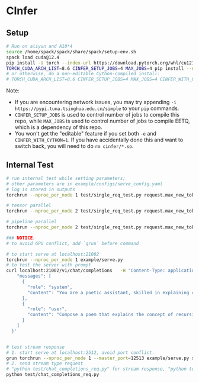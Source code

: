 # CInfer

## Setup

```bash
# Run on aliyun and A10*4
source /home/spack/spack/share/spack/setup-env.sh
spack load cuda@12.4
pip install -U torch --index-url https://download.pytorch.org/whl/cu121 # Install torch. You have to change `cu121` to your cuda version
TORCH_CUDA_ARCH_LIST=8.6 CINFER_SETUP_JOBS=4 MAX_JOBS=4 pip install --no-build-isolation -e . # Editable install
# or otherwise, do a non-editable Cython-compiled install:
# TORCH_CUDA_ARCH_LIST=8.6 CINFER_SETUP_JOBS=4 MAX_JOBS=4 CINFER_WITH_CYTHON=1 pip install --no-build-isolation .
```

Note:
- If you are encountering network issues, you may try appending `-i https://pypi.tuna.tsinghua.edu.cn/simple` to your `pip` commands.
- `CINFER_SETUP_JOBS` is used to control number of jobs to compile this repo, while `MAX_JOBS` is used to control number of jobs to compile EETQ, which is a dependency of this repo.
- You won't get the "editable" feature if you set both `-e` and `CINFER_WITH_CYTHON=1`. If you have accidentally done this and want to switch back, you will need to do `rm cinfer/*.so`.

## Internal Test

```bash
# run internal test while setting parameters; 
# other parameters are in example/configs/serve_config.yaml
# log is stored in outputs
torchrun --nproc_per_node 1 test/single_req_test.py request.max_new_tokens=64

# tensor parallel
torchrun --nproc_per_node 2 test/single_req_test.py request.max_new_tokens=64 infer.parallel_type=tensor

# pipeline parallel
torchrun --nproc_per_node 2 test/single_req_test.py request.max_new_tokens=64 infer.parallel_type=pipe

### NOTICE:
# to avoid GPU conflict, add `grun` before command
```



```bash
# to start serve at localhost:21002
torchrun --nproc_per_node 1 example/serve.py
# to test the server with prompt
curl localhost:21002/v1/chat/completions   -H "Content-Type: application/json"  -d '{
    "messages": [
      {
        "role": "system",
        "content": "You are a poetic assistant, skilled in explaining complex programming concepts with creative flair."
      },
      {
        "role": "user",
        "content": "Compose a poem that explains the concept of recursion in programming."
      }
    ]
  }'


# test stream response
# 1. start serve at localhost:2512, avoid port conflict.
grun torchrun --nproc_per_node 1 --master_port=12513 example/serve.py serve.port=2512
# 2. send stream type request
# "python test/chat_completions_req.py" for stream response, "python test/chat_completions_req.py 1" for non-stream
python test/chat_completions_req.py
```
